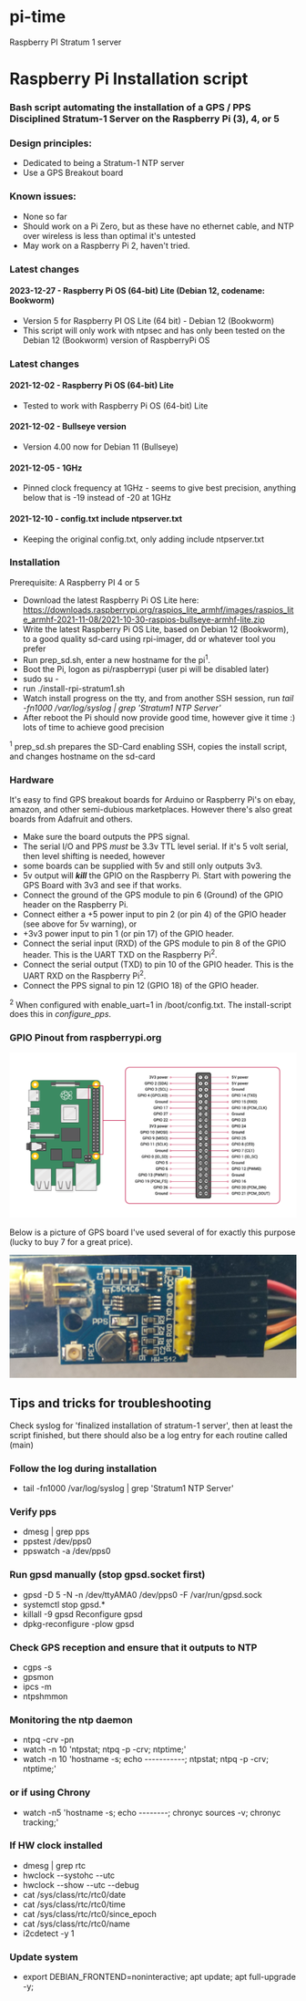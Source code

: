 # pi-time
Raspberry PI Stratum 1 server

# Raspberry Pi Installation script

### Bash script automating the installation of a GPS / PPS Disciplined Stratum-1 Server on the Raspberry Pi (3), 4, or 5 

### Design principles:
  - Dedicated to being a Stratum-1 NTP server
  - Use a GPS Breakout board

### Known issues:
  - None so far
  - Should work on a Pi Zero, but as these have no ethernet cable, and NTP over wireless is less than optimal it's untested
  - May work on a Raspberry Pi 2, haven't tried.

### Latest changes 
#### 2023-12-27 - Raspberry Pi OS (64-bit) Lite (Debian 12, codename: Bookworm)
  - Version 5 for Raspberry PI OS Lite (64 bit) - Debian 12 (Bookworm)
  - This script will only work with ntpsec and has only been tested on the Debian 12 (Bookworm) version of RaspberryPi OS

### Latest changes 
#### 2021-12-02 - Raspberry Pi OS (64-bit) Lite
  - Tested to work with Raspberry Pi OS (64-bit) Lite

#### 2021-12-02 - Bullseye version
  - Version 4.00 now for Debian 11 (Bullseye)
  
#### 2021-12-05 - 1GHz
  - Pinned clock frequency at 1GHz - seems to give best precision, anything below that is -19 instead of -20 at 1GHz

#### 2021-12-10 - config.txt include ntpserver.txt
  - Keeping the original config.txt, only adding include ntpserver.txt

### Installation
Prerequisite: A Raspberry PI 4 or 5
 - Download the latest Raspberry Pi OS Lite here: https://downloads.raspberrypi.org/raspios_lite_armhf/images/raspios_lite_armhf-2021-11-08/2021-10-30-raspios-bullseye-armhf-lite.zip
 - Write the latest Raspberry Pi OS Lite, based on Debian 12 (Bookworm), to a good quality sd-card using rpi-imager, dd or whatever tool you prefer
 - Run prep_sd.sh, enter a new hostname for the pi<sup>1</sup>.
 - Boot the Pi, logon as pi/raspberrypi (user pi will be disabled later)
 - sudo su -
 - run ./install-rpi-stratum1.sh
 - Watch install progress on the tty, and from another SSH session, run *tail -fn1000 /var/log/syslog | grep 'Stratum1 NTP Server'*
 - After reboot the Pi should now provide good time, however give it time :) lots of time to achieve good precision

<sup>1</sup> prep_sd.sh prepares the SD-Card enabling SSH, copies the install script, and changes hostname on the sd-card

### Hardware
It's easy to find GPS breakout boards for Arduino or Raspberry Pi's on ebay, amazon, and other semi-dubious marketplaces.
However there's also great boards from Adafruit and others.
 - Make sure the board outputs the PPS signal.
 - The serial I/O and PPS _must_ be 3.3v TTL level serial. If it's 5 volt serial, then level shifting is needed, however 
 - some boards can be supplied with 5v and still only outputs 3v3.
 - 5v output will ***kill*** the GPIO on the Raspberry Pi. Start with powering the GPS Board with 3v3 and see if that works.
 - Connect the ground of the GPS module to pin 6 (Ground) of the GPIO header on the Raspberry Pi.
 - Connect either a +5 power input to pin 2 (or pin 4) of the GPIO header (see above for 5v warning), or
 - +3v3 power input to pin 1 (or pin 17) of the GPIO header.
 - Connect the serial input (RXD) of the GPS module to pin 8 of the GPIO header. This is the UART TXD on the Raspberry Pi<sup>2</sup>.
 - Connect the serial output (TXD) to pin 10 of the GPIO header. This is the UART RXD on the Raspberry Pi<sup>2</sup>.
 - Connect the PPS signal to pin 12 (GPIO 18) of the GPIO header.

<sup>2</sup> When configured with enable_uart=1 in /boot/config.txt. The install-script does this in *configure_pps*.

### GPIO Pinout from raspberrypi.org
<img src="./images/GPIO-Pinout-Diagram-2.png" alt="drawing" width="800"/>

Below is a picture of GPS board I've used several of for exactly this purpose (lucky to buy 7 for a great price).

 ![alt text](./images/gps.png "GPS Ublox7")


## Tips and tricks for troubleshooting
Check syslog for 'finalized installation of stratum-1 server', then at least the script finished, but there should also be a log entry for each routine called (main)
### Follow the log during installation
- tail -fn1000 /var/log/syslog | grep 'Stratum1 NTP Server'
### Verify pps
- dmesg | grep pps
- ppstest /dev/pps0
- ppswatch -a /dev/pps0
### Run gpsd manually (stop gpsd.socket first)
- gpsd -D 5 -N -n /dev/ttyAMA0 /dev/pps0 -F /var/run/gpsd.sock
- systemctl stop gpsd.*
- killall -9 gpsd
Reconfigure gpsd
- dpkg-reconfigure -plow gpsd
### Check GPS reception and ensure that it outputs to NTP
- cgps -s
- gpsmon
- ipcs -m
- ntpshmmon
### Monitoring the ntp daemon
- ntpq -crv -pn
- watch -n 10 'ntpstat; ntpq -p -crv; ntptime;'
- watch -n 10 'hostname -s; echo -----------; ntpstat; ntpq -p -crv; ntptime;'
### or if using Chrony
- watch -n5 'hostname -s; echo --------; chronyc sources -v; chronyc tracking;'
### If HW clock installed
- dmesg | grep rtc
- hwclock --systohc --utc
- hwclock --show --utc --debug
- cat /sys/class/rtc/rtc0/date
- cat /sys/class/rtc/rtc0/time
- cat /sys/class/rtc/rtc0/since_epoch
- cat /sys/class/rtc/rtc0/name
- i2cdetect -y 1
### Update system
- export DEBIAN_FRONTEND=noninteractive; apt update; apt full-upgrade -y;
